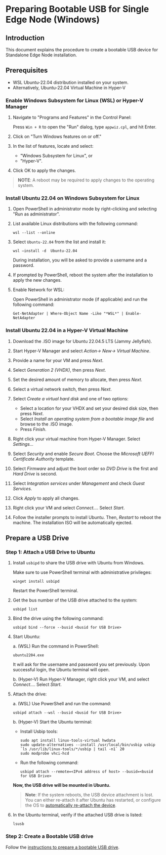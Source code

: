 # Preparing Bootable USB for Single Edge Node (Windows)

## Introduction

This document explains the procedure to create a bootable USB device for Standalone Edge Node installation.

## Prerequisites

- WSL Ubuntu-22.04 distribution installed on your system.
- Alternatively, Ubuntu-22.04 Virtual Machine in Hyper-V

### Enable Windows Subsystem for Linux (WSL) or Hyper-V Manager

1. Navigate to "Programs and Features" in the Control Panel:

   Press `Win + R` to open the "Run" dialog, type `appwiz.cpl`, and hit Enter.
2. Click on "Turn Windows features on or off."
3. In the list of features, locate and select:
   - "Windows Subsystem for Linux", or
   - "Hyper-V".
4. Click OK to apply the changes.

> **NOTE**: A reboot may be required to apply changes to the operating system.

### Install Ubuntu 22.04 on Windows Subsystem for Linux

1. Open PowerShell in administrator mode by right-clicking and selecting "Run as administrator".
2. List available Linux distributions with the following command:

   ```shell
   wsl --list --online
   ```
3. Select `Ubuntu-22.04` from the list and install it:

   ```shell
   wsl –install -d  Ubuntu-22.04
   ```
   During installation, you will be asked to provide a username and a password.
4. If prompted by PowerShell, reboot the system after the installation to apply the new changes.
5. Enable Network for WSL:

   Open PowerShell in administrator mode (if applicable) and run the following command:

   ```shell
   Get-NetAdapter | Where-Object Name -Like "*WSL*" | Enable-NetAdapter
   ```

### Install Ubuntu 22.04 in a Hyper-V Virtual Machine

1. Download the .ISO image for Ubuntu 22.04.5 LTS (Jammy Jellyfish).
2. Start Hyper-V Manager and select *Action-> New-> Virtual Machine*.
3. Provide a name for your VM and press *Next*.
4. Select *Generation 2 (VHDX)*, then press *Next*.
5. Set the desired amount of memory to allocate, then press *Next*.
6. Select a virtual network switch, then press *Next*.
7. Select *Create a virtual hard disk* and one of two options:

   - Select a location for your VHDX and set your desired disk size, then press *Next*.
   - Select *Install an operating system from a bootable image file* and browse to the
      .ISO image.
   - Press *Finish*.

8. Right click your virtual machine from Hyper-V Manager. Select *Settings...*
9. Select *Security* and enable *Secure Boot*. Choose the *Microsoft UEFFI Certificate Authority*
   template.
10. Select *Firmware* and adjust the boot order so *DVD Drive* is the first and *Hard Drive*
    is second.
11. Select *Integration services* under *Management* and check *Guest Services*.
12. Click *Apply* to apply all changes.
13. Right click your VM and select *Connect...*. Select *Start*.
14. Follow the installer prompts to install Ubuntu. Then, *Restart* to reboot the machine.
    The installation ISO will be automatically ejected.


## Prepare a USB Drive

### Step 1: Attach a USB Drive to Ubuntu

1. Install `usbipd` to share the USB drive with Ubuntu from Windows.

   Make sure to use PowerShell terminal with administrative privileges:

   ```shell
   winget install usbipd
   ```
   Restart the PowerShell terminal.
2. Get the bus number of the USB drive attached to the system:

   ```shell
   usbipd list
   ```
3. Bind the drive using the following command:

   ```shell
   usbipd bind --force --busid <busid for USB Drive>
   ```
4. Start Ubuntu:

   a. (WSL) Run the command in PowerShell:

      ```shell
      ubuntu2204.exe
      ```
      It will ask for the username and password you set previously. Upon successful login,
      the Ubuntu terminal will open.

   b. (Hyper-V) Run Hyper-V Manager, right click your VM, and select *Connect...*.
      Select *Start*.


5. Attach the drive:

   a. (WSL) Use PowerShell and run the command:

      ```shell
      usbipd attach --wsl --busid <busid for USB Drive>
      ```

   b. (Hyper-V) Start the Ubuntu terminal:


      - Install Usbip tools:

        ```
        sudo apt install linux-tools-virtual hwdata
        sudo update-alternatives --install /usr/local/bin/usbip usbip `ls /usr/lib/linux-tools/*/usbip | tail -n1` 20
        sudo modprobe vhci-hcd
        ```

      - Run the following command:

        ```shell
        usbipd attach --remote=<IPv4 address of host> --busid=<busid for USB Drive>
        ```

   **Now, the USB drive will be mounted in Ubuntu.**

   > **Note**: If the system reboots, the USB device attachment is lost. You can either
     re-attach it after Ubuntu has restarted, or configure the OS to
     [automatically re-attach the device](https://wiki.archlinux.org/title/USB/IP#Binding_with_systemd_service).


6. In the Ubuntu terminal, verify if the attached USB drive is listed:

   ```shell
   lsusb
   ```

### Step 2: Create a Bootable USB drive

Follow the [instructions to prepare a bootable USB drive](./user-guide/Get-Started-Guide.md#15--prepare-the-usb-drive).
